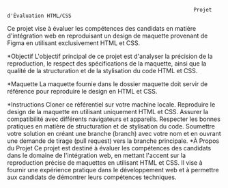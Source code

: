                                                                  Projet d'Évaluation HTML/CSS
Ce projet vise à évaluer les compétences des candidats en matière d'intégration web en reproduisant un design de maquette provenant de Figma en utilisant exclusivement HTML et CSS.

*Objectif
      L'objectif principal de ce projet est d'analyser la précision de la reproduction, le respect des spécifications de la maquette, ainsi que la qualité de la structuration et de la stylisation du code HTML et CSS.

*Maquette
      La maquette fournie dans le dossier maquette doit servir de référence pour reproduire le design en HTML et CSS.

*Instructions
      Cloner ce référentiel sur votre machine locale.
      Reproduire le design de la maquette en utilisant uniquement HTML et CSS.
      Assurer la compatibilité avec différents navigateurs et appareils.
      Respecter les bonnes pratiques en matière de structuration et de stylisation du code.
      Soumettre votre solution en créant une branche (branch) avec votre nom et en ouvrant une demande de tirage (pull request) vers la branche principale.
*À Propos du Projet
      Ce projet est destiné à évaluer les compétences des candidats dans le domaine de l'intégration web, en mettant l'accent sur la reproduction précise de maquettes en utilisant HTML et CSS. Il vise à fournir une expérience pratique dans le développement web et à permettre aux candidats de démontrer leurs compétences techniques.
